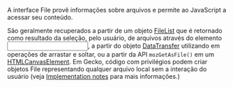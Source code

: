 A interface File provê informações sobre arquivos e permite ao JavaScript a  acessar seu conteúdo.

São geralmente recuperados a partir de um objeto [FileList](https://developer.mozilla.org/pt-BR/docs/Web/API/FileList) que é retornado como resultado da seleção, pelo usuário, de arquivos através do elemento [<input>](https://developer.mozilla.org/pt-BR/docs/Web/HTML/Element/input), a partir do objeto [DataTransfer](https://developer.mozilla.org/pt-BR/docs/Web/API/DataTransfer) utilizando em operações de arrastar e soltar, ou a partir da API `mozGetAsFile()` em um [HTMLCanvasElement](https://developer.mozilla.org/pt-BR/docs/Web/API/HTMLCanvasElement). Em Gecko, código com privilégios podem criar objetos File representando qualquer arquivo local sem a interação do usuário (veja [Implementation notes](https://developer.mozilla.org/pt-BR/docs/Web/API/File#implementation_notes) para mais informações.)